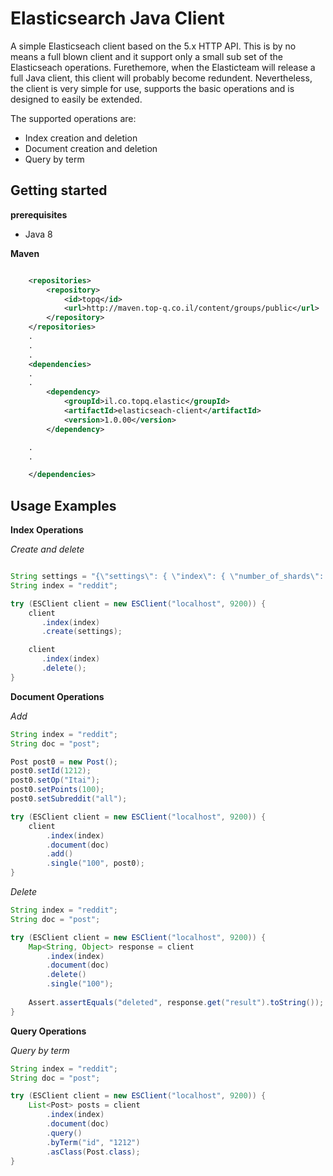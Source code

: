 
Elasticsearch Java Client
=========================

A simple Elasticseach client based on the 5.x HTTP API. This is by no means a full blown client and it support only a small sub set of the Elasticseach operations.
Furethemore, when the Elasticteam will release a full Java client, this client will probably become redundent. 
Nevertheless, the client is very simple for use, supports the basic operations and is designed to easily be extended.

The supported operations are:

* Index creation and deletion
* Document creation and deletion
* Query by term

## Getting started

**prerequisites**

* Java 8

**Maven**

```Xml

    <repositories>
        <repository>
            <id>topq</id>
            <url>http://maven.top-q.co.il/content/groups/public</url>
        </repository>
    </repositories>
    .
    .
    .
    <dependencies>
    .
    .
        <dependency>
            <groupId>il.co.topq.elastic</groupId>
            <artifactId>elasticseach-client</artifactId>
            <version>1.0.00</version>
        </dependency>

    .
    .

    </dependencies>

```


## Usage Examples

**Index Operations**

*Create and delete*

```Java

String settings = "{\"settings\": { \"index\": { \"number_of_shards\": 3, \"number_of_replicas\": 1  }}}";
String index = "reddit";

try (ESClient client = new ESClient("localhost", 9200)) {
    client
       .index(index)
       .create(settings);

    client
       .index(index)
       .delete();
}       

```

**Document Operations**

*Add*

```Java
String index = "reddit";
String doc = "post";

Post post0 = new Post();
post0.setId(1212);
post0.setOp("Itai");
post0.setPoints(100);
post0.setSubreddit("all");

try (ESClient client = new ESClient("localhost", 9200)) {
    client
        .index(index)
        .document(doc)
        .add()
        .single("100", post0);
}

```

*Delete*

```Java
String index = "reddit";
String doc = "post";

try (ESClient client = new ESClient("localhost", 9200)) {
    Map<String, Object> response = client
        .index(index)
        .document(doc)
        .delete()
        .single("100");
    
    Assert.assertEquals("deleted", response.get("result").toString());
}

```


**Query Operations**

*Query by term*

```Java
String index = "reddit";
String doc = "post";

try (ESClient client = new ESClient("localhost", 9200)) {
    List<Post> posts = client
        .index(index)
        .document(doc)
        .query()
        .byTerm("id", "1212")
        .asClass(Post.class);
}

```